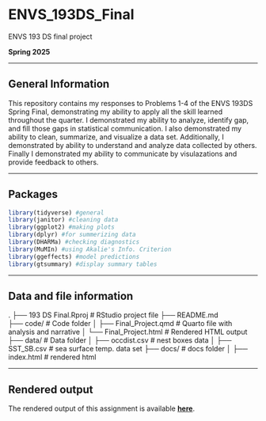 # ENVS_193DS_Final
ENVS 193 DS final project 



**Spring 2025**

---

## General Information

This repository contains my responses to Problems 1-4 of 
the ENVS 193DS Spring Final, demonstrating my ability to apply all the skill learned throughout the quarter. I demonstrated my ability to analyze, identify gap, and fill those gaps in statistical communication. I also demonstrated my ability to clean, summarize, and visualize a data set. Additionally, I demonstrated by ability to understand and analyze data collected by others. Finally I demonstrated my ability to communicate by visulazations and provide feedback to others.



---

## Packages


```r
library(tidyverse) #general
library(janitor) #cleaning data 
library(ggplot2) #making plots
library(dplyr) #for summerizing data
library(DHARMa) #checking diagnostics
library(MuMIn) #using Akalie's Info. Criterion
library(ggeffects) #model predictions
library(gtsummary) #display summary tables
```
---

## Data and file information

.
├── 193 DS Final.Rproj         # RStudio project file
├── README.md                            
├── code/                                # Code folder
│   ├── Final_Project.qmd                  # Quarto file with analysis and narrative
│   └── Final_Project.html                 # Rendered HTML output
├── data/                                # Data folder
│   ├── occdist.csv             # nest boxes data
│   ├── SST_SB.csv              # sea surface temp. data
set
├── docs/                              # docs folder
│   ├── index.html              # rendered html


  
---

## Rendered output

The rendered output of this assignment is available [**here**](https://bittnation.github.io/ENVS_193DS_Final/).



